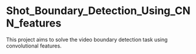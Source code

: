 # Shot_Boundary_Detection_Using_CNN_features

This project aims to solve the video boundary detection task using convolutional features.
